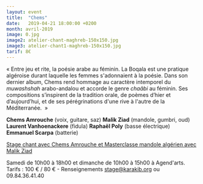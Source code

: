 ```yaml
---
layout: event
title:  "Chems"
date:   2019-04-21 18:00:00 +0200
month: avril-2019
image: 0.jpg
image2: atelier-chant-maghreb-150x150.jpg
image3: atelier-chant1-maghreb-150x150.jpg
tarif: 8€
---
```


« Entre jeu et rite, la poésie arabe au féminin. La Boqala est une pratique algéroise durant laquelle les femmes s'adonnaient à la poésie. Dans son dernier album, Chems rend hommage au caractère intemporel du _muwashshah_ arabo-andalou et accorde le genre _chaâbi_ au féminin. Ses compositions s’inspirent de la tradition orale, de poèmes d’hier et d’aujourd’hui, et de ses pérégrinations d'une rive à l'autre de la Méditerranée.  »

**Chems Amrouche** (voix, guitare, saz) 
**Malik Ziad** (mandole, gumbri, oud) 
**Laurent Vanhoenackere** (fidula) 
**Raphaël Poly** (basse électrique) 
**Emmanuel Scarpa** (batterie)


[Stage chant avec Chems Amrouche et Masterclasse mandole algérien avec Malik Ziad](https://agendarts.wordpress.com/2019/02/11/samedi-20-de-10h-a-18h-et-dimanche-21-avril-de-10h-a-15h-stage-chant-avec-chems-amrouche-et-masterclasse-mandole-algerien-avec-malik-ziad/)

Samedi de 10h00 à 18h00 et dimanche de 10h00 à 15h00 à Agend'arts. Tarifs : 100 € / 80 € - Renseignements stage@karakib.org ou 09.84.36.41.40
